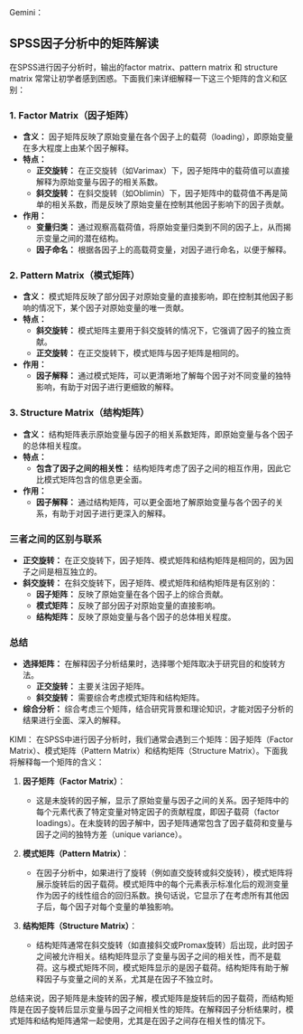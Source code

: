 Gemini：
## SPSS因子分析中的矩阵解读

在SPSS进行因子分析时，输出的factor matrix、pattern matrix 和 structure matrix 常常让初学者感到困惑。下面我们来详细解释一下这三个矩阵的含义和区别：

### 1. Factor Matrix（因子矩阵）
* **含义：** 因子矩阵反映了原始变量在各个因子上的载荷（loading），即原始变量在多大程度上由某个因子解释。
* **特点：**
    * **正交旋转：** 在正交旋转（如Varimax）下，因子矩阵中的载荷值可以直接解释为原始变量与因子的相关系数。
    * **斜交旋转：** 在斜交旋转（如Oblimin）下，因子矩阵中的载荷值不再是简单的相关系数，而是反映了原始变量在控制其他因子影响下的因子贡献。
* **作用：**
    * **变量归类：** 通过观察高载荷值，将原始变量归类到不同的因子上，从而揭示变量之间的潜在结构。
    * **因子命名：** 根据各因子上的高载荷变量，对因子进行命名，以便于解释。

### 2. Pattern Matrix（模式矩阵）
* **含义：** 模式矩阵反映了部分因子对原始变量的直接影响，即在控制其他因子影响的情况下，某个因子对原始变量的唯一贡献。
* **特点：**
    * **斜交旋转：** 模式矩阵主要用于斜交旋转的情况下，它强调了因子的独立贡献。
    * **正交旋转：** 在正交旋转下，模式矩阵与因子矩阵是相同的。
* **作用：**
    * **因子解释：** 通过模式矩阵，可以更清晰地了解每个因子对不同变量的独特影响，有助于对因子进行更细致的解释。

### 3. Structure Matrix（结构矩阵）
* **含义：** 结构矩阵表示原始变量与因子的相关系数矩阵，即原始变量与各个因子的总体相关程度。
* **特点：**
    * **包含了因子之间的相关性：** 结构矩阵考虑了因子之间的相互作用，因此它比模式矩阵包含的信息更全面。
* **作用：**
    * **因子解释：** 通过结构矩阵，可以更全面地了解原始变量与各个因子的关系，有助于对因子进行更深入的解释。

### 三者之间的区别与联系
* **正交旋转：** 在正交旋转下，因子矩阵、模式矩阵和结构矩阵是相同的，因为因子之间是相互独立的。
* **斜交旋转：** 在斜交旋转下，因子矩阵、模式矩阵和结构矩阵是有区别的：
    * **因子矩阵：** 反映了原始变量在各个因子上的综合贡献。
    * **模式矩阵：** 反映了部分因子对原始变量的直接影响。
    * **结构矩阵：** 反映了原始变量与各个因子的总体相关程度。

### 总结
* **选择矩阵：** 在解释因子分析结果时，选择哪个矩阵取决于研究目的和旋转方法。
    * **正交旋转：** 主要关注因子矩阵。
    * **斜交旋转：** 需要综合考虑模式矩阵和结构矩阵。
* **综合分析：** 综合考虑三个矩阵，结合研究背景和理论知识，才能对因子分析的结果进行全面、深入的解释。



KIMI：
在SPSS中进行因子分析时，我们通常会遇到三个矩阵：因子矩阵（Factor Matrix）、模式矩阵（Pattern Matrix）和结构矩阵（Structure Matrix）。下面我将解释每一个矩阵的含义：

1. **因子矩阵（Factor Matrix）**：
   - 这是未旋转的因子解，显示了原始变量与因子之间的关系。因子矩阵中的每个元素代表了特定变量对特定因子的贡献程度，即因子载荷（factor loadings）。在未旋转的因子解中，因子矩阵通常包含了因子载荷和变量与因子之间的独特方差（unique variance）。

2. **模式矩阵（Pattern Matrix）**：
   - 在因子分析中，如果进行了旋转（例如直交旋转或斜交旋转），模式矩阵将展示旋转后的因子载荷。模式矩阵中的每个元素表示标准化后的观测变量作为因子的线性组合的回归系数。换句话说，它显示了在考虑所有其他因子后，每个因子对每个变量的单独影响。

3. **结构矩阵（Structure Matrix）**：
   - 结构矩阵通常在斜交旋转（如直接斜交或Promax旋转）后出现，此时因子之间被允许相关。结构矩阵显示了变量与因子之间的相关性，而不是载荷。这与模式矩阵不同，模式矩阵显示的是因子载荷。结构矩阵有助于解释因子与变量之间的关系，尤其是在因子不独立时。

总结来说，因子矩阵是未旋转的因子解，模式矩阵是旋转后的因子载荷，而结构矩阵是在因子旋转后显示变量与因子之间相关性的矩阵。在解释因子分析结果时，模式矩阵和结构矩阵通常一起使用，尤其是在因子之间存在相关性的情况下。

